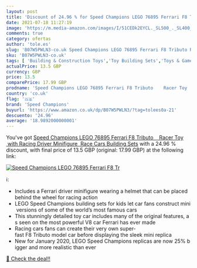 ```yaml
---
layout: post
title: 'Discount of 24.96 % for Speed Champions LEGO 76895 Ferrari F8 Tr'
date: 2021-07-18 11:27:19
image: 'https://m.media-amazon.com/images/I/51CEDk2EYCL._SL500_._SL400_.jpg'
comments: true
category: ofertas
author: 'tole.es'
slug: 'B07W5PWLN3-co.uk Speed Champions LEGO 76895 Ferrari F8 Tributo Racer Toy...'
sku: 'B07W5PWLN3-co.uk'
tags: [ 'Building & Construction Toys','Toy Building Sets','Toys & Games','Toys Store','lego','speed champions', ]
actualPrice: 13.5 GBP
currency: GBP
price: 13.5
comparePrice: 17.99 GBP
prodname: 'Speed Champions LEGO 76895 Ferrari F8 Tributo    Racer Toy  with Racing Driver Minifigure  Race Cars Building Sets'
country: 'co.uk'
flag: '🇬🇧'
brand: 'Speed Champions'
buyurl: 'https://www.amazon.co.uk/dp/B07W5PWLN3/?tag=tolees0a-21'
descuento: '24.96'
average: '18.9892000000001'
---
```


You've got [Speed Champions LEGO 76895 Ferrari F8 Tributo    Racer Toy  with Racing Driver Minifigure  Race Cars Building Sets](https://www.amazon.co.uk/dp/B07W5PWLN3/?tag=tolees0a-21) with a  24.96 % discount, with final price of 13.5 GBP (original: 17.99 GBP) at the following link:

[![Speed Champions LEGO 76895 Ferrari F8 Tr](https://m.media-amazon.com/images/I/51CEDk2EYCL._SL500_._SL400_.jpg)](https://www.amazon.co.uk/dp/B07W5PWLN3/?tag=tolees0a-21)

ℹ️:

- Includes a Ferrari driver minifigure wearing a helmet that can be placed behind the wheel for racing action
- LEGO Speed Champions building sets for kids let car fans construct mini versions of some of the world’s most famous cars
- This stunningly detailed toy car includes many of the original features, as seen on the most powerful V8 car Ferrari has ever made
- Racing cars fans can create their very own super-fast F8 Tributo model car before displaying the sleek mini replica
- New for January 2020, LEGO Speed Champions replicas are now 25% bigger and more realistic than ever

[🛒 Check the deal!!](https://www.amazon.co.uk/dp/B07W5PWLN3/?tag=tolees0a-21)
